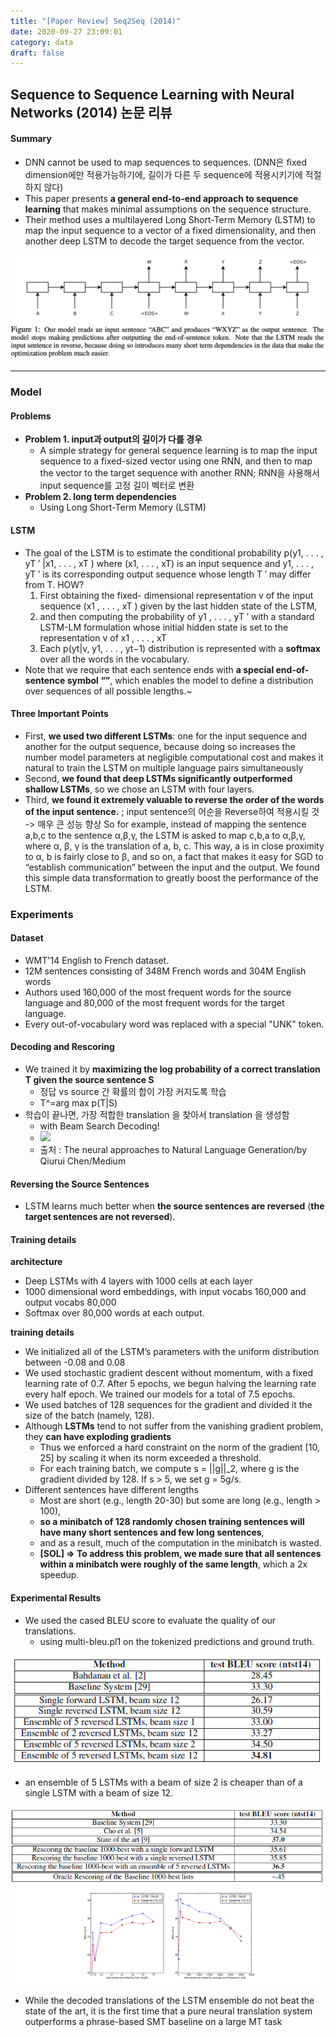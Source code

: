 ```yaml
---
title: "[Paper Review] Seq2Seq (2014)"
date: 2020-09-27 23:09:01
category: data
draft: false
---
```


## Sequence to Sequence Learning with Neural Networks (2014) 논문 리뷰 

#### Summary
- DNN cannot be used to map sequences to sequences. (DNN은 fixed dimension에만 적용가능하기에, 길이가 다른 두 sequence에 적용시키기에 적절하지 않다)
- This paper presents **a general end-to-end approach to sequence learning** that makes minimal assumptions on the sequence structure. 
- Their method uses a multilayered Long Short-Term Memory (LSTM) to map the input sequence to a vector of a fixed dimensionality, and then another deep LSTM to decode the target sequence from the vector. 

![](20200925-seq2seq/9C11E5E0-8069-4F41-A294-7041C45E0FB2.png)

---

### Model

#### Problems
 - **Problem 1. input과 output의 길이가 다를 경우**
    - A simple strategy for general sequence learning is to map the input sequence to a fixed-sized vector using one RNN, and then to map the vector to the target sequence with another RNN; RNN을 사용해서 input sequence를 고정 길이 벡터로 변환
 - **Problem 2. long term dependencies**
    - Using Long Short-Term Memory (LSTM)

#### LSTM 
- The goal of the LSTM is to estimate the conditional probability 
p(y1, . . . , yT ′ |x1, . . . , xT ) where (x1, . . . , xT) is an input sequence and 
y1, . . . , yT ′  is its corresponding output sequence whose length T ′ may differ from T. HOW?
	1. First obtaining the fixed- dimensional representation v of the input sequence (x1 , . . . , xT ) given by the last hidden state of the LSTM, 
	2. and then computing the probability of y1 , . . . , yT ′ with a standard LSTM-LM formulation whose initial hidden state is set to the representation v of x1 , . . . , xT 
	3. Each p(yt|v, y1, . . . , yt−1) distribution is represented with a **softmax** over all the words in the vocabulary. 
- Note that we require that each sentence ends with **a special end-of-sentence symbol “<EOS>”**, which enables the model to define a distribution over sequences of all possible lengths.~

#### Three Important Points
- First, **we used two different LSTMs**: one for the input sequence and another for the output sequence, because doing so increases the number model parameters at negligible computational cost and makes it natural to train the LSTM on multiple language pairs simultaneously
- Second, **we found that deep LSTMs significantly outperformed shallow LSTMs**, so we chose an LSTM with four layers. 
- Third, **we found it extremely valuable to reverse the order of the words of the input sentence.** ; input sentence의 어순을 Reverse하여 적용시킬 것 -> 매우 큰 성능 향상 So for example, instead of mapping the sentence a,b,c to the sentence α,β,γ, the LSTM is asked to map c,b,a to α,β,γ, where α, β, γ is the translation of a, b, c. This way, a is in close proximity to α, b is fairly close to β, and so on, a fact that makes it easy for SGD to “establish communication” between the input and the output. We found this simple data transformation to greatly boost the performance of the LSTM. 

### Experiments
#### Dataset
- WMT'14 English to French dataset.
- 12M sentences consisting of 348M French words and 304M English words
- Authors used 160,000 of the most frequent words for the source language and 80,000 of the most frequent words for the target language.
- Every out-of-vocabulary word was replaced with a special "UNK" token.

#### Decoding and Rescoring
- We trained it by **maximizing the log probability of a correct translation T given the source sentence S**
    -  정답 vs source 간 확률의 합이 가장 커지도록 학습
    - T^=arg max p(T|S)
- 학습이 끝나면, 가장 적합한 translation 을 찾아서 translation 을 생성함
	- with Beam Search Decoding!
    - ![](https://miro.medium.com/max/1534/1*SWd3C64RWUs07MHbjWL_mA.png)
	- 출처 : The neural approaches to Natural Language Generation/by Qiurui Chen/Medium

#### Reversing the Source Sentences
- LSTM learns much better when **the source sentences are reversed** (**the target sentences are not reversed**).

#### Training details

**architecture**
- Deep LSTMs with 4 layers with 1000 cells at each layer
- 1000 dimensional word embeddings, with input vocabs 160,000 and output vocabs 80,000
- Softmax over 80,000 words at each output.

**training details**
- We initialized all of the LSTM’s parameters with the uniform distribution between -0.08 and 0.08
- We used stochastic gradient descent without momentum, with a fixed learning rate of 0.7. After 5 epochs, we begun halving the learning rate every half epoch. We trained our models for a total of 7.5 epochs.
- We used batches of 128 sequences for the gradient and divided it the size of the batch (namely, 128).
- Although **LSTMs** tend to not suffer from the vanishing gradient problem, they **can have exploding gradients** 
	- Thus we enforced a hard constraint on the norm of the gradient [10, 25] by scaling it when its norm exceeded a threshold. 
	- For each training batch, we compute s = ||g||_2, where g is the gradient divided by 128. If s > 5, we set g = 5g/s.
- Different sentences have different lengths
	- Most are short  (e.g., length 20-30) but some are long (e.g., length > 100), 
	- **so a minibatch of 128 randomly chosen training sentences will have many short sentences and few long sentences**, 
	- and as a result, much of the computation in the minibatch is wasted. 
	- **[SOL] => To address this problem, we made sure that all sentences within a minibatch were roughly of the same length**, which a 2x speedup. 

#### Experimental Results
- We used the cased BLEU score to evaluate the quality of our translations. 
	- using multi-bleu.pl1 on the tokenized predictions and ground truth. 

![](20200925-seq2seq/seq2seq-table1.PNG)
- an ensemble of 5 LSTMs with a beam of size 2 is cheaper than of a single LSTM with a beam of size 12.

![](20200925-seq2seq/seq2seq-table2.PNG)
![](20200925-seq2seq/comparison_baseline.PNG)
- While the decoded translations of the LSTM ensemble do not beat the state of the art, it is the first time that a pure neural translation system outperforms a phrase-based SMT baseline on a large MT task
